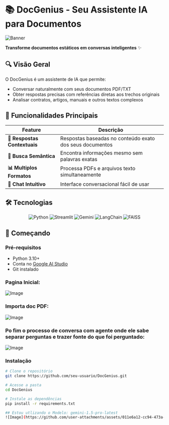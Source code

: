 # 📚 DocGenius - Seu Assistente IA para Documentos

![Banner](https://via.placeholder.com/800x300?text=DocGenius+Analyze+PDFs+with+AI)

**Transforme documentos estáticos em conversas inteligentes** ✨

## 🔍 Visão Geral
O DocGenius é um assistente de IA que permite:
- Conversar naturalmente com seus documentos PDF/TXT
- Obter respostas precisas com referências diretas aos trechos originais
- Analisar contratos, artigos, manuais e outros textos complexos

## 🎯 Funcionalidades Principais
| Feature | Descrição |
|---------|-----------|
| **📌 Respostas Contextuais** | Respostas baseadas no conteúdo exato dos seus documentos |
| **🔎 Busca Semântica** | Encontra informações mesmo sem palavras exatas |
| **📊 Multiplos Formatos** | Processa PDFs e arquivos texto simultaneamente |
| **💬 Chat Intuitivo** | Interface conversacional fácil de usar |

## 🛠️ Tecnologias
<div align="center">
  
![Python](https://img.shields.io/badge/Python-3.10+-blue?logo=python)
![Streamlit](https://img.shields.io/badge/Streamlit-FF4B4B?logo=streamlit)
![Gemini](https://img.shields.io/badge/Google_Gemini-4285F4?logo=google)
![LangChain](https://img.shields.io/badge/LangChain-00AC47?logo=langchain)
![FAISS](https://img.shields.io/badge/FAISS-Vector_Search-FF6D00?logo=facebook)

</div>

## 🚀 Começando

### Pré-requisitos
- Python 3.10+
- Conta no [Google AI Studio](https://ai.google.dev/)
- Git instalado
### Pagina Inicial:
![Image](https://github.com/user-attachments/assets/dc25b743-f378-4fcf-8ce7-5e8797c6a44d)

### Importa doc PDF:
![Image](https://github.com/user-attachments/assets/cd3cb78a-fc17-458a-9d24-182979d54404)

### Po fim o processo de conversa com agente onde ele sabe separar perguntas e trazer fonte do que foi perguntado:
![Image](https://github.com/user-attachments/assets/a951d18c-6e43-4d01-8d6f-e0693e147aee)

### Instalação
```bash
# Clone o repositório
git clone https://github.com/seu-usuario/DocGenius.git

# Acesse a pasta
cd DocGenius

# Instale as dependências
pip install -r requirements.txt

## Estou utlizando o Modelo: gemini-1.5-pro-latest
![Image](https://github.com/user-attachments/assets/011e6a12-cc94-473a-bda5-6e77ab8784b0)
